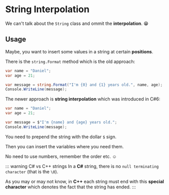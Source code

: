 # String Interpolation
We can't talk about the `String` class and ommit the **interpolation**. :grin:

## Usage

Maybe, you want to insert some values in a string at certain **positions**. 

There is the `string.Format` method which is the old approach:

``` csharp
var name = "Daniel";
var age = 21;

var message = string.Format("I'm {0} and {1} years old.", name, age);
Console.WriteLine(message);
```

The newer approach is **string interpolation** which was introduced in C#6:

``` csharp
var name = "Daniel";
var age = 21;

var message = $"I'm {name} and {age} years old."; 
Console.WriteLine(message);
```

You need to prepend the string with the dollar `$` sign. 

Then you can insert the variables where you need them. 

No need to use numbers, remember the order etc. :relaxed:


::: warning C# vs C++ strings
In a **C#** string, there is no `null terminating character` (that is the `\0`). 

As you may or may not know, in **C++** each string must end with this **special character** which denotes the fact that the string has ended.
:::